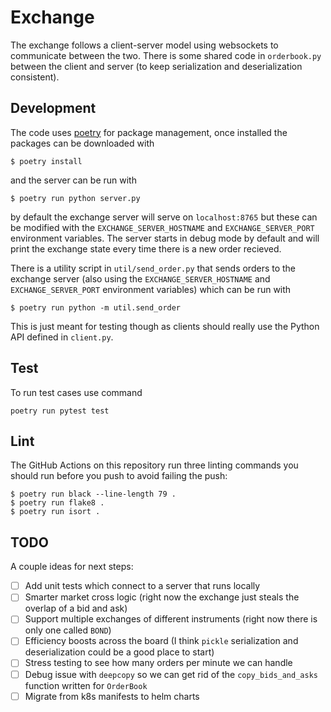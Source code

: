 # Exchange

The exchange follows a client-server model using websockets to communicate between the two. There is some shared code in `orderbook.py` between the client and server (to keep serialization and deserialization consistent).

## Development

The code uses [poetry](https://python-poetry.org/) for package management, once installed the packages can be downloaded with
```
$ poetry install
```
and the server can be run with
```
$ poetry run python server.py
```
by default the exchange server will serve on `localhost:8765` but these can be modified with the `EXCHANGE_SERVER_HOSTNAME` and `EXCHANGE_SERVER_PORT` environment variables. The server starts in debug mode by default and will print the exchange state every time there is a new order recieved.

There is a utility script in `util/send_order.py` that sends orders to the exchange server (also using the `EXCHANGE_SERVER_HOSTNAME` and `EXCHANGE_SERVER_PORT` environment variables) which can be run with
```
$ poetry run python -m util.send_order
```
This is just meant for testing though as clients should really use the Python API defined in `client.py`.

## Test

To run test cases use command
```
poetry run pytest test
```

## Lint

The GitHub Actions on this repository run three linting commands you should run before you push to avoid failing the push:
```
$ poetry run black --line-length 79 .
$ poetry run flake8 .
$ poetry run isort .
```

## TODO

A couple ideas for next steps:
- [ ] Add unit tests which connect to a server that runs locally
- [ ] Smarter market cross logic (right now the exchange just steals the overlap of a bid and ask)
- [ ] Support multiple exchanges of different instruments (right now there is only one called `BOND`)
- [ ] Efficiency boosts across the board (I think `pickle` serialization and deserialization could be a good place to start)
- [ ] Stress testing to see how many orders per minute we can handle
- [ ] Debug issue with `deepcopy` so we can get rid of the `copy_bids_and_asks` function written for `OrderBook`
- [ ] Migrate from k8s manifests to helm charts
